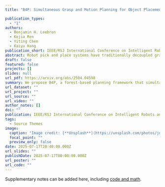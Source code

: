 ```yaml
---
title: "B4P: Simultaneous Grasp and Motion Planning for Object Placement via Parallelized Bidirectional Forests and Path Repair"

publication_types:
  - "1"
authors:
  - Benjamin H. Leebron
  - Kejia Ren
  - Yiting Chen
  - Kaiyu Hang
publication_short: IEEE/RSJ International Conference on Intelligent Robots and Systems (IROS)
abstract: Robot pick and place systems have traditionally decoupled grasp, placement, and motion planning to build sequential optimization pipelines with the assumption that the individual components will be able to work together. However, this separation introduces sub-optimality, as grasp choices may limit or even prohibit feasible motions for a robot to reach the target placement pose, particularly in cluttered environments with narrow passages. To this end, we propose a forest-based planning framework to simultaneously find grasp configurations and feasible robot motions that explicitly satisfy downstream placement configurations paired with the selected grasps. Our proposed framework leverages a bidirectional sampling-based approach to build a start forest, rooted at the feasible grasp regions, and a goal forest, rooted at the feasible placement regions, to facilitate the search through randomly explored motions that connect valid pairs of grasp and placement trees. We demonstrate that the framework's inherent parallelism enables superlinear speedup, making it scalable for applications for redundant robot arms (e.g., 7 Degrees of Freedom) to work efficiently in highly cluttered environments. Extensive experiments in simulation demonstrate the robustness and efficiency of the proposed framework in comparison with multiple baselines under diverse scenarios.
draft: false
featured: false
projects: []
slides: null
url_pdf: https://arxiv.org/abs/2504.04598
summary: We propose B4P, a forest-based planning framework that simultaneously finds grasp configurations and feasible robot motions for object placement. Our bidirectional sampling-based approach builds start and goal forests to connect valid grasp-placement pairs, enabling superlinear speedup through inherent parallelism. This makes the framework scalable for redundant robot arms working in highly cluttered environments, addressing the sub-optimality introduced by traditional decoupled planning approaches.
url_dataset: ""
url_project: ""
url_source: ""
url_video: ""
author_notes: []
doi: ""
publication: IEEE/RSJ International Conference on Intelligent Robots and Systems (IROS)
tags:
  - Source Themes
image:
  caption: "Image credit: [**Unsplash**](https://unsplash.com/photos/jdD8gXaTZsc)"
  focal_point: ""
  preview_only: false
date: 2025-07-17T20:40:00.000Z
url_slides: ""
publishDate: 2025-07-17T00:00:00.000Z
url_poster: ""
url_code: ""
---
```


Supplementary notes can be added here, including [code and math](https://wowchemy.com/docs/content/writing-markdown-latex/).
